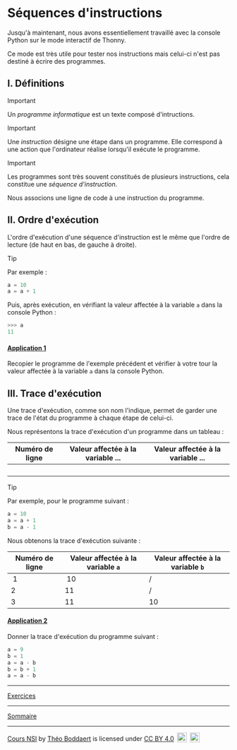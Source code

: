 # Séquences d'instructions

Jusqu'à maintenant, nous avons essentiellement travaillé avec la console Python sur le mode interactif de Thonny.

Ce mode est très utile pour tester nos instructions mais celui-ci n'est pas destiné à écrire des programmes.

## I. Définitions

> [!IMPORTANT]
> Un *programme informatique* est un texte composé d'intructions.

> [!IMPORTANT]
> Une *instruction* désigne une étape dans un programme. Elle correspond à une action que l'ordinateur réalise lorsqu'il exécute le programme.

> [!IMPORTANT]
> Les programmes sont très souvent constitués de plusieurs instructions, cela constitue une *séquence d'instruction*.

Nous associons une ligne de code à une instruction du programme.

## II. Ordre d'exécution

L'ordre d'exécution d'une séquence d'instruction est le même que l'ordre de lecture (de haut en bas, de gauche à droite). 

> [!TIP]
> Par exemple :
> 
>```python
>a = 10
>a = a + 1
>```
>
>Puis, après exécution, en vérifiant la valeur affectée à la variable `a` dans la console Python :
>
>```python
>>>> a
>11
>```

#### <ins>Application 1</ins>

Recopier le programme de l'exemple précédent et vérifier à votre tour la valeur affectée à la variable `a` dans la console Python.

## III. Trace d'exécution

Une trace d'exécution, comme son nom l'indique, permet de garder une trace de l'état du programme à chaque étape de celui-ci.

Nous représentons la trace d'exécution d'un programme dans un tableau :

| Numéro de ligne | Valeur affectée à la variable ...|  Valeur affectée à la variable ... |
| --- | --- | --- |
| | | |

> [!TIP]
> Par exemple, pour le programme suivant :
>
>```python
>a = 10
>a = a + 1
>b = a - 1
>```
>
>Nous obtenons la trace d'exécution suivante :
>
>| Numéro de ligne | Valeur affectée à la variable `a` | Valeur affectée à la variable `b` |
>| --- | --- | --- |
>| 1 | $10$ | / |
>| 2 | $11$ | / |
>| 3 | $11$ | $10$ |

#### <ins>Application 2</ins>

Donner la trace d'exécution du programme suivant :

```python
a = 9
b = 1
a = a - b
b = b + 1
a = a - b
```

_______

[Exercices](./Exercices/Exercices_sequences.md)
_______

[Sommaire](./../../README.md)

___________

<p xmlns:cc="http://creativecommons.org/ns#" xmlns:dct="http://purl.org/dc/terms/"><a property="dct:title" rel="cc:attributionURL" href="https://github.com/boddaert/nsi">Cours NSI</a> by <a rel="cc:attributionURL dct:creator" property="cc:attributionName" href="https://github.com/boddaert">Théo Boddaert</a> is licensed under <a href="https://creativecommons.org/licenses/by/4.0/?ref=chooser-v1" target="_blank" rel="license noopener noreferrer" style="display:inline-block;">CC BY 4.0</a>  <img style="height:22px!important;margin-left:3px;vertical-align:text-bottom;" src="https://mirrors.creativecommons.org/presskit/icons/cc.svg?ref=chooser-v1" alt="">  <img style="height:22px!important;margin-left:3px;vertical-align:text-bottom;" src="https://mirrors.creativecommons.org/presskit/icons/by.svg?ref=chooser-v1" alt=""></p> 